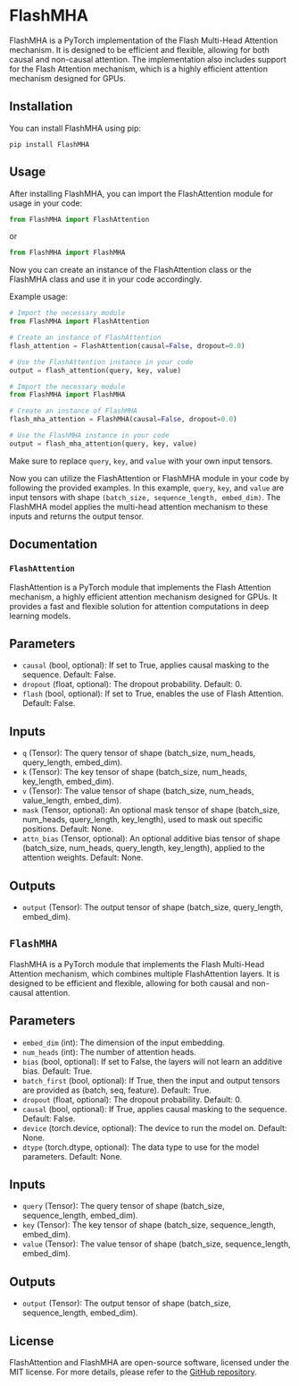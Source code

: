 # FlashMHA
FlashMHA is a PyTorch implementation of the Flash Multi-Head Attention mechanism. It is designed to be efficient and flexible, allowing for both causal and non-causal attention. The implementation also includes support for the Flash Attention mechanism, which is a highly efficient attention mechanism designed for GPUs.

## Installation

You can install FlashMHA using pip:

```shell
pip install FlashMHA
```

## Usage

After installing FlashMHA, you can import the FlashAttention module for usage in your code:

```python
from FlashMHA import FlashAttention
```

or

```python
from FlashMHA import FlashMHA
```

Now you can create an instance of the FlashAttention class or the FlashMHA class and use it in your code accordingly.

Example usage:

```python
# Import the necessary module
from FlashMHA import FlashAttention

# Create an instance of FlashAttention
flash_attention = FlashAttention(causal=False, dropout=0.0)

# Use the FlashAttention instance in your code
output = flash_attention(query, key, value)
```

```python
# Import the necessary module
from FlashMHA import FlashMHA

# Create an instance of FlashMHA
flash_mha_attention = FlashMHA(causal=False, dropout=0.0)

# Use the FlashMHA instance in your code
output = flash_mha_attention(query, key, value)
```

Make sure to replace `query`, `key`, and `value` with your own input tensors.

Now you can utilize the FlashAttention or FlashMHA module in your code by following the provided examples.
In this example, `query`, `key`, and `value` are input tensors with shape `(batch_size, sequence_length, embed_dim)`. The FlashMHA model applies the multi-head attention mechanism to these inputs and returns the output tensor.

## Documentation


### `FlashAttention`

FlashAttention is a PyTorch module that implements the Flash Attention mechanism, a highly efficient attention mechanism designed for GPUs. It provides a fast and flexible solution for attention computations in deep learning models.

## Parameters

- `causal` (bool, optional): If set to True, applies causal masking to the sequence. Default: False.
- `dropout` (float, optional): The dropout probability. Default: 0.
- `flash` (bool, optional): If set to True, enables the use of Flash Attention. Default: False.

## Inputs

- `q` (Tensor): The query tensor of shape (batch_size, num_heads, query_length, embed_dim).
- `k` (Tensor): The key tensor of shape (batch_size, num_heads, key_length, embed_dim).
- `v` (Tensor): The value tensor of shape (batch_size, num_heads, value_length, embed_dim).
- `mask` (Tensor, optional): An optional mask tensor of shape (batch_size, num_heads, query_length, key_length), used to mask out specific positions. Default: None.
- `attn_bias` (Tensor, optional): An optional additive bias tensor of shape (batch_size, num_heads, query_length, key_length), applied to the attention weights. Default: None.

## Outputs

- `output` (Tensor): The output tensor of shape (batch_size, query_length, embed_dim).

## `FlashMHA`

FlashMHA is a PyTorch module that implements the Flash Multi-Head Attention mechanism, which combines multiple FlashAttention layers. It is designed to be efficient and flexible, allowing for both causal and non-causal attention.

## Parameters

- `embed_dim` (int): The dimension of the input embedding.
- `num_heads` (int): The number of attention heads.
- `bias` (bool, optional): If set to False, the layers will not learn an additive bias. Default: True.
- `batch_first` (bool, optional): If True, then the input and output tensors are provided as (batch, seq, feature). Default: True.
- `dropout` (float, optional): The dropout probability. Default: 0.
- `causal` (bool, optional): If True, applies causal masking to the sequence. Default: False.
- `device` (torch.device, optional): The device to run the model on. Default: None.
- `dtype` (torch.dtype, optional): The data type to use for the model parameters. Default: None.

## Inputs

- `query` (Tensor): The query tensor of shape (batch_size, sequence_length, embed_dim).
- `key` (Tensor): The key tensor of shape (batch_size, sequence_length, embed_dim).
- `value` (Tensor): The value tensor of shape (batch_size, sequence_length, embed_dim).

## Outputs

- `output` (Tensor): The output tensor of shape (batch_size, sequence_length, embed_dim).

## License

FlashAttention and FlashMHA are open-source software, licensed under the MIT license. For more details, please refer to the [GitHub repository](https://github.com/kyegomez/FlashAttention).